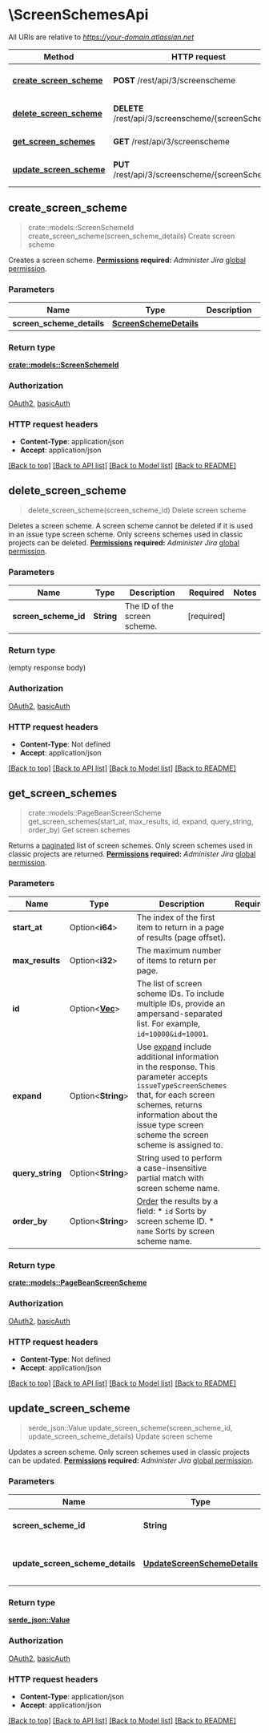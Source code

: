 # \ScreenSchemesApi

All URIs are relative to *https://your-domain.atlassian.net*

Method | HTTP request | Description
------------- | ------------- | -------------
[**create_screen_scheme**](ScreenSchemesApi.md#create_screen_scheme) | **POST** /rest/api/3/screenscheme | Create screen scheme
[**delete_screen_scheme**](ScreenSchemesApi.md#delete_screen_scheme) | **DELETE** /rest/api/3/screenscheme/{screenSchemeId} | Delete screen scheme
[**get_screen_schemes**](ScreenSchemesApi.md#get_screen_schemes) | **GET** /rest/api/3/screenscheme | Get screen schemes
[**update_screen_scheme**](ScreenSchemesApi.md#update_screen_scheme) | **PUT** /rest/api/3/screenscheme/{screenSchemeId} | Update screen scheme



## create_screen_scheme

> crate::models::ScreenSchemeId create_screen_scheme(screen_scheme_details)
Create screen scheme

Creates a screen scheme.  **[Permissions](#permissions) required:** *Administer Jira* [global permission](https://confluence.atlassian.com/x/x4dKLg).

### Parameters


Name | Type | Description  | Required | Notes
------------- | ------------- | ------------- | ------------- | -------------
**screen_scheme_details** | [**ScreenSchemeDetails**](ScreenSchemeDetails.md) |  | [required] |

### Return type

[**crate::models::ScreenSchemeId**](ScreenSchemeId.md)

### Authorization

[OAuth2](../README.md#OAuth2), [basicAuth](../README.md#basicAuth)

### HTTP request headers

- **Content-Type**: application/json
- **Accept**: application/json

[[Back to top]](#) [[Back to API list]](../README.md#documentation-for-api-endpoints) [[Back to Model list]](../README.md#documentation-for-models) [[Back to README]](../README.md)


## delete_screen_scheme

> delete_screen_scheme(screen_scheme_id)
Delete screen scheme

Deletes a screen scheme. A screen scheme cannot be deleted if it is used in an issue type screen scheme.  Only screens schemes used in classic projects can be deleted.  **[Permissions](#permissions) required:** *Administer Jira* [global permission](https://confluence.atlassian.com/x/x4dKLg).

### Parameters


Name | Type | Description  | Required | Notes
------------- | ------------- | ------------- | ------------- | -------------
**screen_scheme_id** | **String** | The ID of the screen scheme. | [required] |

### Return type

 (empty response body)

### Authorization

[OAuth2](../README.md#OAuth2), [basicAuth](../README.md#basicAuth)

### HTTP request headers

- **Content-Type**: Not defined
- **Accept**: application/json

[[Back to top]](#) [[Back to API list]](../README.md#documentation-for-api-endpoints) [[Back to Model list]](../README.md#documentation-for-models) [[Back to README]](../README.md)


## get_screen_schemes

> crate::models::PageBeanScreenScheme get_screen_schemes(start_at, max_results, id, expand, query_string, order_by)
Get screen schemes

Returns a [paginated](#pagination) list of screen schemes.  Only screen schemes used in classic projects are returned.  **[Permissions](#permissions) required:** *Administer Jira* [global permission](https://confluence.atlassian.com/x/x4dKLg).

### Parameters


Name | Type | Description  | Required | Notes
------------- | ------------- | ------------- | ------------- | -------------
**start_at** | Option<**i64**> | The index of the first item to return in a page of results (page offset). |  |[default to 0]
**max_results** | Option<**i32**> | The maximum number of items to return per page. |  |[default to 25]
**id** | Option<[**Vec<i64>**](i64.md)> | The list of screen scheme IDs. To include multiple IDs, provide an ampersand-separated list. For example, `id=10000&id=10001`. |  |
**expand** | Option<**String**> | Use [expand](#expansion) include additional information in the response. This parameter accepts `issueTypeScreenSchemes` that, for each screen schemes, returns information about the issue type screen scheme the screen scheme is assigned to. |  |[default to ]
**query_string** | Option<**String**> | String used to perform a case-insensitive partial match with screen scheme name. |  |[default to ]
**order_by** | Option<**String**> | [Order](#ordering) the results by a field:   *  `id` Sorts by screen scheme ID.  *  `name` Sorts by screen scheme name. |  |

### Return type

[**crate::models::PageBeanScreenScheme**](PageBeanScreenScheme.md)

### Authorization

[OAuth2](../README.md#OAuth2), [basicAuth](../README.md#basicAuth)

### HTTP request headers

- **Content-Type**: Not defined
- **Accept**: application/json

[[Back to top]](#) [[Back to API list]](../README.md#documentation-for-api-endpoints) [[Back to Model list]](../README.md#documentation-for-models) [[Back to README]](../README.md)


## update_screen_scheme

> serde_json::Value update_screen_scheme(screen_scheme_id, update_screen_scheme_details)
Update screen scheme

Updates a screen scheme. Only screen schemes used in classic projects can be updated.  **[Permissions](#permissions) required:** *Administer Jira* [global permission](https://confluence.atlassian.com/x/x4dKLg).

### Parameters


Name | Type | Description  | Required | Notes
------------- | ------------- | ------------- | ------------- | -------------
**screen_scheme_id** | **String** | The ID of the screen scheme. | [required] |
**update_screen_scheme_details** | [**UpdateScreenSchemeDetails**](UpdateScreenSchemeDetails.md) | The screen scheme update details. | [required] |

### Return type

[**serde_json::Value**](serde_json::Value.md)

### Authorization

[OAuth2](../README.md#OAuth2), [basicAuth](../README.md#basicAuth)

### HTTP request headers

- **Content-Type**: application/json
- **Accept**: application/json

[[Back to top]](#) [[Back to API list]](../README.md#documentation-for-api-endpoints) [[Back to Model list]](../README.md#documentation-for-models) [[Back to README]](../README.md)

